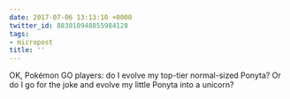 ```yaml
---
date: 2017-07-06 13:13:10 +0000
twitter_id: 883010948855984128
tags:
- micropost
title: ''
---
```


OK, Pokémon GO players: do I evolve my top-tier normal-sized Ponyta? Or do I go for the joke and evolve my little Ponyta into a unicorn?
